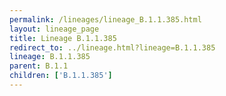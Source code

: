 ```yaml
---
permalink: /lineages/lineage_B.1.1.385.html
layout: lineage_page
title: Lineage B.1.1.385
redirect_to: ../lineage.html?lineage=B.1.1.385
lineage: B.1.1.385
parent: B.1.1
children: ['B.1.1.385']
---
```

